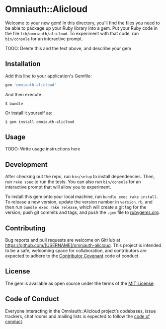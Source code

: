 # Omniauth::Alicloud

Welcome to your new gem! In this directory, you'll find the files you need to be able to package up your Ruby library into a gem. Put your Ruby code in the file `lib/omniauth/alicloud`. To experiment with that code, run `bin/console` for an interactive prompt.

TODO: Delete this and the text above, and describe your gem

## Installation

Add this line to your application's Gemfile:

```ruby
gem 'omniauth-alicloud'
```

And then execute:

    $ bundle

Or install it yourself as:

    $ gem install omniauth-alicloud

## Usage

TODO: Write usage instructions here

## Development

After checking out the repo, run `bin/setup` to install dependencies. Then, run `rake spec` to run the tests. You can also run `bin/console` for an interactive prompt that will allow you to experiment.

To install this gem onto your local machine, run `bundle exec rake install`. To release a new version, update the version number in `version.rb`, and then run `bundle exec rake release`, which will create a git tag for the version, push git commits and tags, and push the `.gem` file to [rubygems.org](https://rubygems.org).

## Contributing

Bug reports and pull requests are welcome on GitHub at https://github.com/[USERNAME]/omniauth-alicloud. This project is intended to be a safe, welcoming space for collaboration, and contributors are expected to adhere to the [Contributor Covenant](http://contributor-covenant.org) code of conduct.

## License

The gem is available as open source under the terms of the [MIT License](https://opensource.org/licenses/MIT).

## Code of Conduct

Everyone interacting in the Omniauth::Alicloud project’s codebases, issue trackers, chat rooms and mailing lists is expected to follow the [code of conduct](https://github.com/[USERNAME]/omniauth-alicloud/blob/master/CODE_OF_CONDUCT.md).
